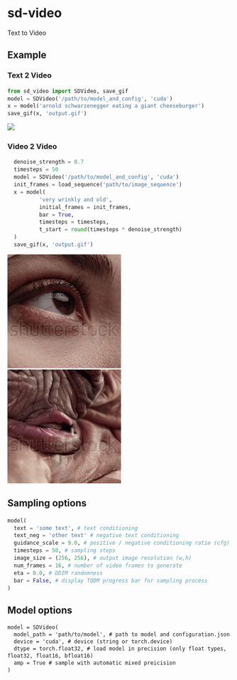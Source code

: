 # sd-video

Text to Video


## Example

### Text 2 Video
```py
from sd_video import SDVideo, save_gif
model = SDVideo('/path/to/model_and_config', 'cuda')
x = model('arnold schwarzenegger eating a giant cheeseburger')
save_gif(x, 'output.gif')
```

![](examples/arnold_burger.gif)

### Video 2 Video
```py
  denoise_strength = 0.7
  timesteps = 50
  model = SDVideo('/path/to/model_and_config', 'cuda')
  init_frames = load_sequence('path/to/image_sequence')
  x = model(
          'very wrinkly and old',
          initial_frames = init_frames,
          bar = True,
          timesteps = timesteps,
          t_start = round(timesteps * denoise_strength)
  )
  save_gif(x, 'output.gif')
```

![](examples/old_input.gif)
![](examples/old.gif)


## Sampling options
```py
model(
  text = 'some text', # text conditioning
  text_neg = 'other text' # negative text conditioning
  guidance_scale = 9.0, # positive / negative conditioning ratio (cfg)
  timesteps = 50, # sampling steps
  image_size = (256, 256), # output image resolution (w,h)
  num_frames = 16, # number of video frames to generate
  eta = 0.0, # DDIM randomness
  bar = False, # display TQDM progress bar for sampling process
)
```

## Model options
```
model = SDVideo(
  model_path = 'path/to/model', # path to model and configuration.json
  device = 'cuda', # device (string or torch.device)
  dtype = torch.float32, # load model in precision (only float types, float32, float16, bfloat16)
  amp = True # sample with automatic mixed preicision
)
```
